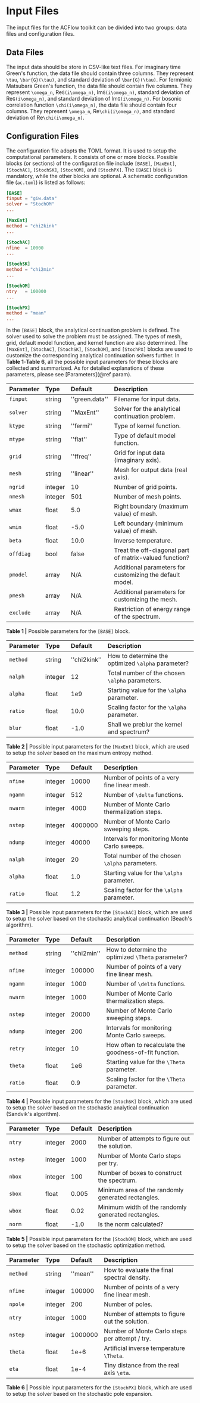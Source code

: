 # Input Files

The input files for the ACFlow toolkit can be divided into two groups: data files and configuration files. 

## Data Files

The input data should be store in CSV-like text files. For imaginary time Green's function, the data file should contain three columns. They represent ``\tau``, ``\bar{G}(\tau)``, and standard deviation of ``\bar{G}(\tau)``. For fermionic Matsubara Green's function, the data file should contain five columns. They represent ``\omega_n``, Re``G(i\omega_n)``, Im``G(i\omega_n)``, standard deviation of Re``G(i\omega_n)``, and standard deviation of Im``G(i\omega_n)``. For bosonic correlation function ``\chi(i\omega_n)``, the data file should contain four columns. They represent ``\omega_n``, Re``\chi(i\omega_n)``, and standard deviation of Re``\chi(i\omega_n)``.

## Configuration Files

The configuration file adopts the TOML format. It is used to setup the computational parameters. It consists of one or more blocks. Possible blocks (or sections) of the configuration file include `[BASE]`, `[MaxEnt]`, `[StochAC]`, `[StochSK]`, `[StochOM]`, and `[StochPX]`. The `[BASE]` block is mandatory, while the other blocks are optional. A schematic configuration file (`ac.toml`) is listed as follows:

```toml
[BASE]
finput = "giw.data"
solver = "StochOM"
...

[MaxEnt]
method = "chi2kink"
...

[StochAC]
nfine  = 10000
...

[StochSK]
method = "chi2min"
...

[StochOM]
ntry   = 100000
...

[StochPX]
method = "mean"
...
```

In the `[BASE]` block, the analytical continuation problem is defined. The solver used to solve the problem must be assigned. The types of mesh, grid, default model function, and kernel function are also determined. The `[MaxEnt]`, `[StochAC]`, `[StochSK]`, `[StochOM]`, and `[StochPX]` blocks are used to customize the corresponding analytical continuation solvers further. In **Table 1**-**Table 6**, all the possible input parameters for these blocks are collected and summarized. As for detailed explanations of these parameters, please see [Parameters](@ref param).   

| Parameter | Type | Default | Description |
| :-------- | :--- | :------ | :---------- |
|`finput`  | string  | ''green.data'' | Filename for input data. |
|`solver`  | string  | ''MaxEnt''     | Solver for the analytical continuation problem. |
|`ktype`   | string  | ''fermi''      | Type of kernel function. |
|`mtype`   | string  | ''flat''       | Type of default model function. |
|`grid`    | string  | ''ffreq''      | Grid for input data (imaginary axis). |
|`mesh`    | string  | ''linear''     | Mesh for output data (real axis). |
|`ngrid`   | integer | 10             | Number of grid points. |
|`nmesh`   | integer | 501            | Number of mesh points. |
|`wmax`    | float   | 5.0            | Right boundary (maximum value) of mesh. |
|`wmin`    | float   | -5.0           | Left boundary (minimum value) of mesh. |
|`beta`    | float   | 10.0           | Inverse temperature. |
|`offdiag` | bool    | false          | Treat the off-diagonal part of matrix-valued function? |
|`pmodel`  | array   | N/A            | Additional parameters for customizing the default model. |
|`pmesh`   | array   | N/A            | Additional parameters for customizing the mesh. |
|`exclude` | array   | N/A            | Restriction of energy range of the spectrum. |

**Table 1 |** Possible parameters for the `[BASE]` block.

| Parameter | Type | Default | Description |
| :-------- | :--- | :------ | :---------- |
|`method` | string  | ''chi2kink''| How to determine the optimized ``\alpha`` parameter? |
|`nalph`  | integer | 12          | Total number of the chosen ``\alpha`` parameters. |
|`alpha`  | float   | 1e9         | Starting value for the ``\alpha`` parameter. |
|`ratio`  | float   | 10.0        | Scaling factor for the ``\alpha`` parameter. |
|`blur`   | float   | -1.0        | Shall we preblur the kernel and spectrum? |

**Table 2 |** Possible input parameters for the `[MaxEnt]` block, which are used to setup the solver based on the maximum entropy method.

| Parameter | Type | Default | Description |
| :-------- | :--- | :------ | :---------- |
|`nfine`  | integer | 10000       | Number of points of a very fine linear mesh. |
|`ngamm`  | integer | 512         | Number of ``\delta`` functions. |
|`nwarm`  | integer | 4000        | Number of Monte Carlo thermalization steps. |
|`nstep`  | integer | 4000000     | Number of Monte Carlo sweeping steps. |
|`ndump`  | integer | 40000       | Intervals for monitoring Monte Carlo sweeps. |
|`nalph`  | integer | 20          | Total number of the chosen ``\alpha`` parameters. |
|`alpha`  | float   | 1.0         | Starting value for the ``\alpha`` parameter. |
|`ratio`  | float   | 1.2         | Scaling factor for the ``\alpha`` parameter. |

**Table 3 |** Possible input parameters for the `[StochAC]` block, which are used to setup the solver based on the stochastic analytical continuation (Beach's algorithm).

| Parameter | Type | Default | Description |
| :-------- | :--- | :------ | :---------- |
|`method` | string  | ''chi2min'' | How to determine the optimized ``\Theta`` parameter? |
|`nfine`  | integer | 100000      | Number of points of a very fine linear mesh. |
|`ngamm`  | integer | 1000        | Number of ``\delta`` functions. |
|`nwarm`  | integer | 1000        | Number of Monte Carlo thermalization steps. |
|`nstep`  | integer | 20000       | Number of Monte Carlo sweeping steps. |
|`ndump`  | integer | 200         | Intervals for monitoring Monte Carlo sweeps. |
|`retry`  | integer | 10          | How often to recalculate the goodness-of-fit function. |
|`theta`  | float   | 1e6         | Starting value for the ``\Theta`` parameter. |
|`ratio`  | float   | 0.9         | Scaling factor for the ``\Theta`` parameter. |

**Table 4 |** Possible input parameters for the `[StochSK]` block, which are used to setup the solver based on the stochastic analytical continuation (Sandvik's algorithm).

| Parameter | Type | Default | Description |
| :-------- | :--- | :------ | :---------- |
|`ntry`   | integer | 2000        | Number of attempts to figure out the solution. |
|`nstep`  | integer | 1000        | Number of Monte Carlo steps per try. |
|`nbox`   | integer | 100         | Number of boxes to construct the spectrum. |
|`sbox`   | float   | 0.005       | Minimum area of the randomly generated rectangles. |
|`wbox`   | float   | 0.02        | Minimum width of the randomly generated rectangles. |
|`norm`   | float   | -1.0        | Is the norm calculated? |

**Table 5 |** Possible input parameters for the `[StochOM]` block, which are used to setup the solver based on the stochastic optimization method.

| Parameter | Type | Default | Description |
| :-------- | :--- | :------ | :---------- |
|`method` | string  | ''mean''    | How to evaluate the final spectral density. |
|`nfine`  | integer | 100000      | Number of points of a very fine linear mesh. |
|`npole`  | integer | 200         | Number of poles. |
|`ntry`   | integer | 1000        | Number of attempts to figure out the solution. |
|`nstep`  | integer | 1000000     | Number of Monte Carlo steps per attempt / try. |
|`theta`  | float   | 1e+6        | Artificial inverse temperature ``\Theta``. |
|`eta`    | float   | 1e-4        | Tiny distance from the real axis ``\eta``. |

**Table 6 |** Possible input parameters for the `[StochPX]` block, which are used to setup the solver based on the stochastic pole expansion.